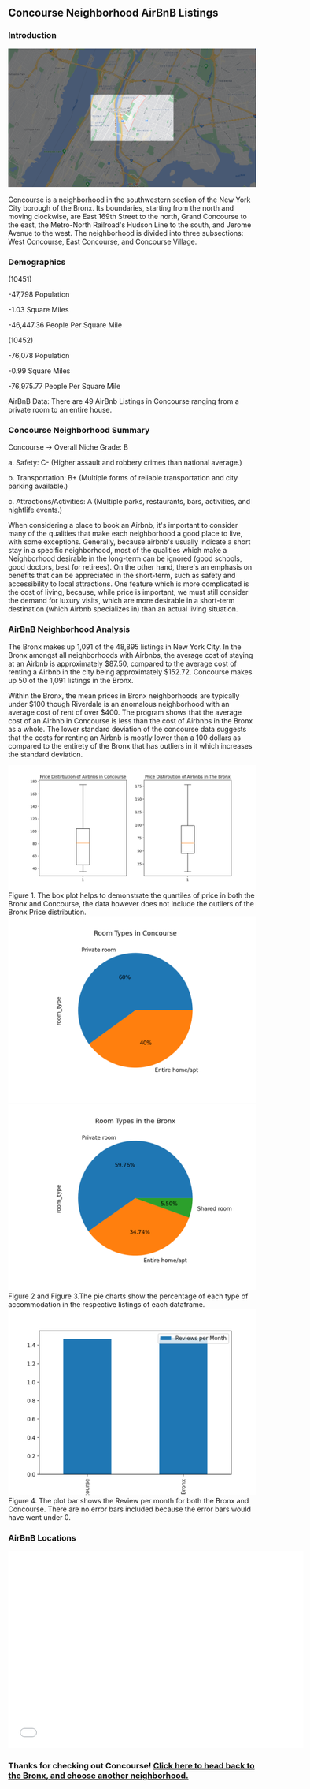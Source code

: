 ## Concourse Neighborhood AirBnB Listings

### Introduction

<img src="ConcourseNew.png">

Concourse is a neighborhood in the southwestern section of the New York City borough of the Bronx. Its boundaries, starting from the north and moving clockwise, are East 169th Street to the north, Grand Concourse to the east, the Metro-North Railroad's Hudson Line to the south, and Jerome Avenue to the west. The neighborhood is divided into three subsections: West Concourse, East Concourse, and Concourse Village.

### Demographics

(10451)

-47,798 Population

-1.03 Square Miles

-46,447.36 People Per Square Mile

(10452)

-76,078 Population

-0.99 Square Miles

-76,975.77 People Per Square Mile

AirBnB Data: There are 49 AirBnb Listings in
Concourse ranging from a private room to an entire house.

### Concourse Neighborhood Summary 

Concourse → Overall Niche Grade: B

a. Safety: C- (Higher assault and robbery crimes than national average.)

b. Transportation: B+ (Multiple forms of reliable transportation and city parking
available.)

c. Attractions/Activities: A (Multiple parks, restaurants, bars, activities, and nightlife
events.)

When considering a place to book an Airbnb, it's important to consider many of the qualities
that make each neighborhood a good place to live, with some exceptions. Generally, because airbnb's
usually indicate a short stay in a specific neighborhood, most of the qualities which make a
Neighborhood desirable in the long-term can be ignored (good schools, good doctors, best for retirees).
On the other hand, there's an emphasis on benefits that can be appreciated in the short-term, such as
safety and accessibility to local attractions. One feature which is more complicated is the cost of living,
because, while price is important, we must still consider the demand for luxury visits, which are more
desirable in a short-term destination (which Airbnb specializes in) than an actual living situation.

### AirBnB Neighborhood Analysis

The Bronx makes up 1,091 of the 48,895 listings in New York City. In the Bronx
amongst all neighborhoods with Airbnbs, the average cost of staying at an Airbnb is
approximately $87.50, compared to the average cost of renting a Airbnb in the city being
approximately $152.72. Concourse makes up 50 of the 1,091 listings in the Bronx.

Within the Bronx, the mean prices in Bronx neighborhoods are typically under $100
though Riverdale is an anomalous neighborhood with an average cost of rent of over $400.
The program shows that the average cost of an Airbnb in Concourse is less than the cost of
Airbnbs in the Bronx as a whole. The lower standard deviation of the concourse data suggests
that the costs for renting an Airbnb is mostly lower than a 100 dollars as compared to the entirety
of the Bronx that has outliers in it which increases the standard deviation.

<img src="Figure_1.png">
Figure 1. The box plot helps to demonstrate the quartiles of price in both the Bronx and Concourse, the data however does not include the outliers of the Bronx Price distribution. 
<img src="Figure_2.png">
<img src="Figure_3.png">
Figure 2 and Figure 3.The pie charts show the percentage of each type of accommodation in the respective listings of each dataframe.
<img src="Figure_4.png">
Figure 4. The plot bar shows the Review per month for both the Bronx and Concourse. There are no error bars included because the error bars would have went under 0.

### AirBnB Locations 
<dl>
<iframe src="airbnblocations.html" width="600" height="400" frameborder="0" frameborder="0" marginwidth="0" marginheight="0" allowfullscreen></iframe>
</dl>

### Thanks for checking out Concourse! [Click here to head back to the Bronx, and choose another neighborhood.](https://jessicalrsparacio.github.io/TheBronx/#the-breakdown)

